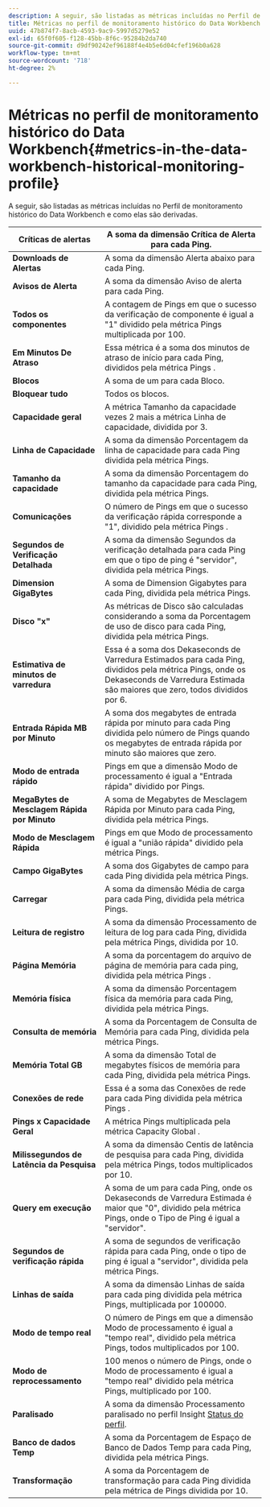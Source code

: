 ```yaml
---
description: A seguir, são listadas as métricas incluídas no Perfil de monitoramento histórico do Data Workbench e como elas são derivadas.
title: Métricas no perfil de monitoramento histórico do Data Workbench
uuid: 47b874f7-8acb-4593-9ac9-5997d5279e52
exl-id: 65f0f605-f128-45bb-8f6c-95284b2da740
source-git-commit: d9df90242ef96188f4e4b5e6d04cfef196b0a628
workflow-type: tm+mt
source-wordcount: '718'
ht-degree: 2%

---
```


# Métricas no perfil de monitoramento histórico do Data Workbench{#metrics-in-the-data-workbench-historical-monitoring-profile}

A seguir, são listadas as métricas incluídas no Perfil de monitoramento histórico do Data Workbench e como elas são derivadas.

| **Críticas de alertas** | A soma da dimensão Crítica de Alerta para cada Ping. |
|---|---|
| **Downloads de Alertas** | A soma da dimensão Alerta abaixo para cada Ping. |
| **Avisos de Alerta** | A soma da dimensão Aviso de alerta para cada Ping. |
| **Todos os componentes** | A contagem de Pings em que o sucesso da verificação de componente é igual a &quot;1&quot; dividido pela métrica Pings multiplicada por 100. |
| **Em Minutos De Atraso** | Essa métrica é a soma dos minutos de atraso de início para cada Ping, divididos pela métrica Pings . |
| **Blocos** | A soma de um para cada Bloco. |
| **Bloquear tudo** | Todos os blocos. |
| **Capacidade geral** | A métrica Tamanho da capacidade vezes 2 mais a métrica Linha de capacidade, dividida por 3. |
| **Linha de Capacidade** | A soma da dimensão Porcentagem da linha de capacidade para cada Ping dividida pela métrica Pings. |
| **Tamanho da capacidade** | A soma da dimensão Porcentagem do tamanho da capacidade para cada Ping, dividida pela métrica Pings. |
| **Comunicações** | O número de Pings em que o sucesso da verificação rápida corresponde a &quot;1&quot;, dividido pela métrica Pings . |
| **Segundos de Verificação Detalhada** | A soma da dimensão Segundos da verificação detalhada para cada Ping em que o tipo de ping é &quot;servidor&quot;, dividida pela métrica Pings. |
| **Dimension GigaBytes** | A soma de Dimension Gigabytes para cada Ping, dividida pela métrica Pings. |
| **Disco &quot;x&quot;** | As métricas de Disco são calculadas considerando a soma da Porcentagem de uso de disco para cada Ping, dividida pela métrica Pings. |
| **Estimativa de minutos de varredura** | Essa é a soma dos Dekaseconds de Varredura Estimados para cada Ping, divididos pela métrica Pings, onde os Dekaseconds de Varredura Estimada são maiores que zero, todos divididos por 6. |
| **Entrada Rápida MB por Minuto** | A soma dos megabytes de entrada rápida por minuto para cada Ping dividida pelo número de Pings quando os megabytes de entrada rápida por minuto são maiores que zero. |
| **Modo de entrada rápido** | Pings em que a dimensão Modo de processamento é igual a &quot;Entrada rápida&quot; dividido por Pings. |
| **MegaBytes de Mesclagem Rápida por Minuto** | A soma de Megabytes de Mesclagem Rápida por Minuto para cada Ping, dividida pela métrica Pings. |
| **Modo de Mesclagem Rápida** | Pings em que Modo de processamento é igual a &quot;união rápida&quot; dividido pela métrica Pings. |
| **Campo GigaBytes** | A soma dos Gigabytes de campo para cada Ping dividida pela métrica Pings. |
| **Carregar** | A soma da dimensão Média de carga para cada Ping, dividida pela métrica Pings. |
| **Leitura de registro** | A soma da dimensão Processamento de leitura de log para cada Ping, dividida pela métrica Pings, dividida por 10. |
| **Página Memória** | A soma da porcentagem do arquivo de página de memória para cada ping, dividida pela métrica Pings . |
| **Memória física** | A soma da dimensão Porcentagem física da memória para cada Ping, dividida pela métrica Pings. |
| **Consulta de memória** | A soma da Porcentagem de Consulta de Memória para cada Ping, dividida pela métrica Pings. |
| **Memória Total GB** | A soma da dimensão Total de megabytes físicos de memória para cada Ping, dividida pela métrica Pings. |
| **Conexões de rede** | Essa é a soma das Conexões de rede para cada Ping dividida pela métrica Pings . |
| **Pings x Capacidade Geral** | A métrica Pings multiplicada pela métrica Capacity Global . |
| **Milissegundos de Latência da Pesquisa** | A soma da dimensão Centis de latência de pesquisa para cada Ping, dividida pela métrica Pings, todos multiplicados por 10. |
| **Query em execução** | A soma de um para cada Ping, onde os Dekaseconds de Varredura Estimada é maior que &quot;0&quot;, dividido pela métrica Pings, onde o Tipo de Ping é igual a &quot;servidor&quot;. |
| **Segundos de verificação rápida** | A soma de segundos de verificação rápida para cada Ping, onde o tipo de ping é igual a &quot;servidor&quot;, dividida pela métrica Pings. |
| **Linhas de saída** | A soma da dimensão Linhas de saída para cada ping dividida pela métrica Pings, multiplicada por 100000. |
| **Modo de tempo real** | O número de Pings em que a dimensão Modo de processamento é igual a &quot;tempo real&quot;, dividido pela métrica Pings, todos multiplicados por 100. |
| **Modo de reprocessamento** | 100 menos o número de Pings, onde o Modo de processamento é igual a &quot;tempo real&quot; dividido pela métrica Pings, multiplicado por 100. |
| **Paralisado** | A soma da dimensão Processamento paralisado no perfil Insight [Status do perfil](../../../home/monitoring-installation/monitoring-appendix/monitoring-profile-status.md#concept-d4cd7da41c8a42bab4aea25418264e64). |
| **Banco de dados Temp** | A soma da Porcentagem de Espaço de Banco de Dados Temp para cada Ping, dividida pela métrica Pings. |
| **Transformação** | A soma da Porcentagem de transformação para cada Ping dividida pela métrica de Pings dividida por 10. |
